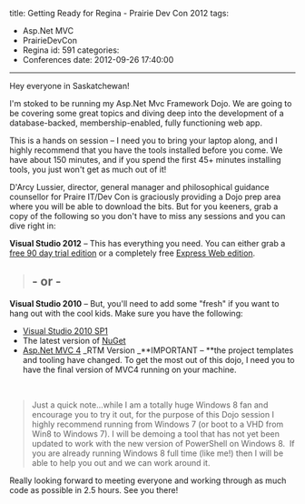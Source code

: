 title: Getting Ready for Regina - Prairie Dev Con 2012
tags:
  - Asp.Net MVC
  - PrairieDevCon
  - Regina
id: 591
categories:
  - Conferences
date: 2012-09-26 17:40:00
---

Hey everyone in Saskatchewan!

I'm stoked to be running my Asp.Net Mvc Framework Dojo. We are going to be covering some great topics and diving deep into the development of a database-backed, membership-enabled, fully functioning web app.

This is a hands on session – I need you to bring your laptop along, and I highly recommend that you have the tools installed before you come. We have about 150 minutes, and if you spend the first 45+ minutes installing tools, you just won't get as much out of it!

D'Arcy Lussier, director, general manager and philosophical guidance counsellor for Praire IT/Dev Con is graciously providing a Dojo prep area where you will be able to download the bits. But for you keeners, grab a copy of the following so you don't have to miss any sessions and you can dive right in:

**Visual Studio 2012** – This has everything you need. You can either grab a [free 90 day trial edition](http://www.microsoft.com/visualstudio/eng/downloads) or a completely free [Express Web edition](http://www.microsoft.com/visualstudio/eng/downloads).
 > ## <font style="font-weight: bold">- or - </font> 

**Visual Studio 2010** – But, you'll need to add some "fresh" if you want to hang out with the cool kids. Make sure you have the following:

*   [Visual Studio 2010 SP1](http://www.microsoft.com/en-us/download/details.aspx?id=23691)  <li>The latest version of [NuGet](http://nuget.org)  <li>[Asp.Net MVC 4](http://www.asp.net/mvc/mvc4) _RTM Version _**IMPORTANT – **the project templates and tooling have changed. To get the most out of this dojo, I need you to have the final version of MVC4 running on your machine. 

&nbsp;
 > Just a quick note...while I am a totally huge Windows 8 fan and encourage you to try it out, for the purpose of this Dojo session I highly recommend running from Windows 7 (or boot to a VHD from Win8 to Windows 7). I will be demoing a tool that has not yet been updated to work with the new version of PowerShell on Windows 8.&nbsp; If you are already running Windows 8 full time (like me!) then I will be able to help you out and we can work around it. 

Really looking forward to meeting everyone and working through as much code as possible in 2.5 hours. See you there!
